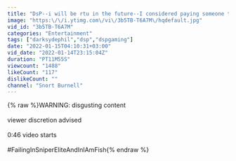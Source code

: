 ```yaml
---
title: "DsP--i will be rtu in the future--I considered paying someone to upload the videos"
image: "https:\/\/i.ytimg.com\/vi\/3b5TB-T6A7M\/hqdefault.jpg"
vid_id: "3b5TB-T6A7M"
categories: "Entertainment"
tags: ["darksydephil","dsp","dspgaming"]
date: "2022-01-15T04:10:31+03:00"
vid_date: "2022-01-14T23:15:04Z"
duration: "PT11M55S"
viewcount: "1488"
likeCount: "117"
dislikeCount: ""
channel: "Snort Burnell"
---
```

{% raw %}WARNING: disgusting content<br /><br />viewer discretion advised<br /><br />0:46 video starts<br /><br />#FailingInSniperEliteAndInIAmFish{% endraw %}
